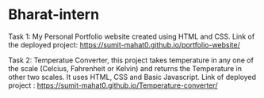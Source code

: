 # Bharat-intern

Task 1: My Personal Portfolio website created using HTML and CSS. 
Link of the deployed project: https://sumit-mahat0.github.io/portfolio-website/

Task 2: Temperatue Converter, this project takes temperature in any one of the scale (Celcius, Fahrenheit or Kelvin) and returns the Temperature in other two scales. It uses HTML, CSS and Basic Javascript.
Link of deployed project : https://sumit-mahat0.github.io/Temperature-converter/
